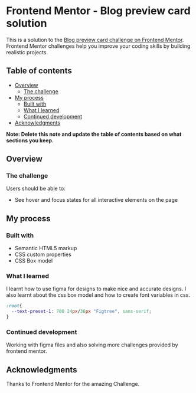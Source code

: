 # Frontend Mentor - Blog preview card solution

This is a solution to the [Blog preview card challenge on Frontend Mentor](https://www.frontendmentor.io/challenges/blog-preview-card-ckPaj01IcS). Frontend Mentor challenges help you improve your coding skills by building realistic projects. 

## Table of contents

- [Overview](#overview)
  - [The challenge](#the-challenge)
- [My process](#my-process)
  - [Built with](#built-with)
  - [What I learned](#what-i-learned)
  - [Continued development](#continued-development)
- [Acknowledgments](#acknowledgments)

**Note: Delete this note and update the table of contents based on what sections you keep.**

## Overview

### The challenge

Users should be able to:

- See hover and focus states for all interactive elements on the page


## My process

### Built with

- Semantic HTML5 markup
- CSS custom properties
- CSS Box model

### What I learned

I learnt how to use figma for designs to make nice and accurate designs. I also learnt about the css box model and how to create font variables in css.

```css
:root{
  --text-preset-1: 700 24px/36px "Figtree", sans-serif;
}
```

### Continued development

Working with figma files and also solving more challenges provided by frontend mentor.

## Acknowledgments

Thanks to Frontend Mentor for the amazing Challenge.